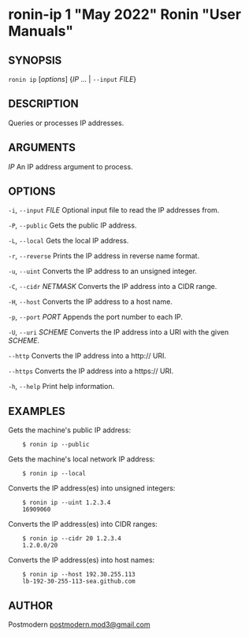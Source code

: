 # ronin-ip 1 "May 2022" Ronin "User Manuals"

## SYNOPSIS

`ronin ip` [*options*] {*IP* ... \| `--input` *FILE*}

## DESCRIPTION

Queries or processes IP addresses.

## ARGUMENTS

*IP*
  An IP address argument to process.

## OPTIONS

`-i`, `--input` *FILE*
  Optional input file to read the IP addresses from.

`-P`, `--public`
  Gets the public IP address.

`-L`, `--local`
  Gets the local IP address.

`-r`, `--reverse`
  Prints the IP address in reverse name format.

`-u`, `--uint`
  Converts the IP address to an unsigned integer.

`-C`, `--cidr` *NETMASK*
  Converts the IP address into a CIDR range.

`-H`, `--host`
  Converts the IP address to a host name.

`-p`, `--port` *PORT*
  Appends the port number to each IP.

`-U`, `--uri` *SCHEME*
  Converts the IP address into a URI with the given *SCHEME*.

`--http`
  Converts the IP address into a http:// URI.

`--https`
  Converts the IP address into a https:// URI.

`-h`, `--help`
  Print help information.

## EXAMPLES

Gets the machine's public IP address:

        $ ronin ip --public

Gets the machine's local network IP address:

        $ ronin ip --local

Converts the IP address(es) into unsigned integers:

        $ ronin ip --uint 1.2.3.4
        16909060

Converts the IP address(es) into CIDR ranges:

        $ ronin ip --cidr 20 1.2.3.4
        1.2.0.0/20

Converts the IP address(es) into host names:

        $ ronin ip --host 192.30.255.113
        lb-192-30-255-113-sea.github.com

## AUTHOR

Postmodern <postmodern.mod3@gmail.com>

